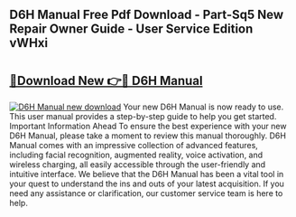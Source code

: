 ## D6H Manual Free Pdf Download - Part-Sq5 New Repair Owner Guide - User Service Edition vWHxi

# <h2><a href="http://bc67990.oget.top/?id=D6H+Manual">🔗Download New 👉🔴 D6H Manual</a></h2>

[![D6H Manual new download](https://i.imgur.com/5g1atiW.png)](http://bc67990.oget.top/?id=D6H+Manual)
Your new D6H Manual is now ready to use. This user manual provides a step-by-step guide to help you get started. Important Information Ahead To ensure the best experience with your new D6H Manual, please take a moment to review this manual thoroughly. D6H Manual comes with an impressive collection of advanced features, including facial recognition, augmented reality, voice activation, and wireless charging, all easily accessible through the user-friendly and intuitive interface. We believe that the D6H Manual has been a vital tool in your quest to understand the ins and outs of your latest acquisition. If you need any assistance or clarification, our customer service team is here to help.
